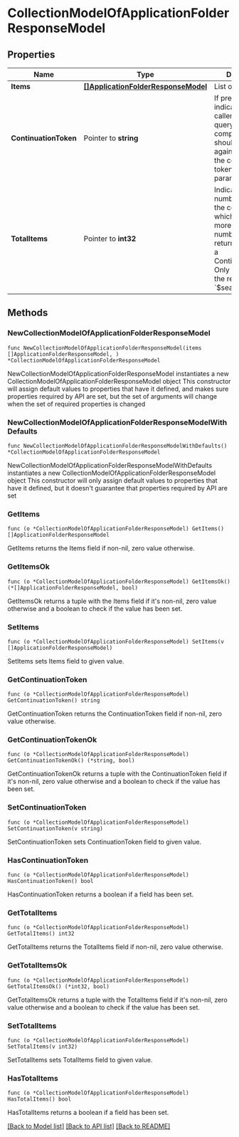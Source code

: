 # CollectionModelOfApplicationFolderResponseModel

## Properties

Name | Type | Description | Notes
------------ | ------------- | ------------- | -------------
**Items** | [**[]ApplicationFolderResponseModel**](ApplicationFolderResponseModel.md) | List of items. | 
**ContinuationToken** | Pointer to **string** | If present, indicates to the caller that the query was not complete, and they should call the API again specifying the continuation token as a query parameter. | [optional] 
**TotalItems** | Pointer to **int32** | Indicates the total number of items in the collection, which may be more than the number of Items returned, if there is a ContinuationToken.  Only returned in the response to &#x60;$search&#x60; APIs. | [optional] 

## Methods

### NewCollectionModelOfApplicationFolderResponseModel

`func NewCollectionModelOfApplicationFolderResponseModel(items []ApplicationFolderResponseModel, ) *CollectionModelOfApplicationFolderResponseModel`

NewCollectionModelOfApplicationFolderResponseModel instantiates a new CollectionModelOfApplicationFolderResponseModel object
This constructor will assign default values to properties that have it defined,
and makes sure properties required by API are set, but the set of arguments
will change when the set of required properties is changed

### NewCollectionModelOfApplicationFolderResponseModelWithDefaults

`func NewCollectionModelOfApplicationFolderResponseModelWithDefaults() *CollectionModelOfApplicationFolderResponseModel`

NewCollectionModelOfApplicationFolderResponseModelWithDefaults instantiates a new CollectionModelOfApplicationFolderResponseModel object
This constructor will only assign default values to properties that have it defined,
but it doesn't guarantee that properties required by API are set

### GetItems

`func (o *CollectionModelOfApplicationFolderResponseModel) GetItems() []ApplicationFolderResponseModel`

GetItems returns the Items field if non-nil, zero value otherwise.

### GetItemsOk

`func (o *CollectionModelOfApplicationFolderResponseModel) GetItemsOk() (*[]ApplicationFolderResponseModel, bool)`

GetItemsOk returns a tuple with the Items field if it's non-nil, zero value otherwise
and a boolean to check if the value has been set.

### SetItems

`func (o *CollectionModelOfApplicationFolderResponseModel) SetItems(v []ApplicationFolderResponseModel)`

SetItems sets Items field to given value.


### GetContinuationToken

`func (o *CollectionModelOfApplicationFolderResponseModel) GetContinuationToken() string`

GetContinuationToken returns the ContinuationToken field if non-nil, zero value otherwise.

### GetContinuationTokenOk

`func (o *CollectionModelOfApplicationFolderResponseModel) GetContinuationTokenOk() (*string, bool)`

GetContinuationTokenOk returns a tuple with the ContinuationToken field if it's non-nil, zero value otherwise
and a boolean to check if the value has been set.

### SetContinuationToken

`func (o *CollectionModelOfApplicationFolderResponseModel) SetContinuationToken(v string)`

SetContinuationToken sets ContinuationToken field to given value.

### HasContinuationToken

`func (o *CollectionModelOfApplicationFolderResponseModel) HasContinuationToken() bool`

HasContinuationToken returns a boolean if a field has been set.

### GetTotalItems

`func (o *CollectionModelOfApplicationFolderResponseModel) GetTotalItems() int32`

GetTotalItems returns the TotalItems field if non-nil, zero value otherwise.

### GetTotalItemsOk

`func (o *CollectionModelOfApplicationFolderResponseModel) GetTotalItemsOk() (*int32, bool)`

GetTotalItemsOk returns a tuple with the TotalItems field if it's non-nil, zero value otherwise
and a boolean to check if the value has been set.

### SetTotalItems

`func (o *CollectionModelOfApplicationFolderResponseModel) SetTotalItems(v int32)`

SetTotalItems sets TotalItems field to given value.

### HasTotalItems

`func (o *CollectionModelOfApplicationFolderResponseModel) HasTotalItems() bool`

HasTotalItems returns a boolean if a field has been set.


[[Back to Model list]](../README.md#documentation-for-models) [[Back to API list]](../README.md#documentation-for-api-endpoints) [[Back to README]](../README.md)


